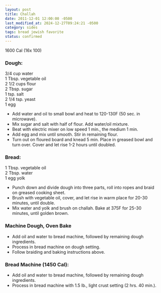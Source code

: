 ```yaml
---
layout: post
title: Challah
date: 2011-12-01 12:00:00 -0500
last_modified_at: 2024-12-27T09:24:21 -0500
category: sides
tags: bread jewish favorite
status: confirmed
---
```

1600 Cal (16x 100)

### Dough:

3/4 cup water  
1 Tbsp. vegetable oil  
2 1/2 cups flour  
2 Tbsp. sugar  
1 tsp. salt  
2 1/4 tsp. yeast  
1 egg  

* Add water and oil to small bowl and heat to 120-130F (50 sec. in microwave).
* Mix sugar and salt with half of flour.  Add water/oil mixture.
* Beat with electric mixer on low speed 1 min., the medium 1 min.
* Add egg and mix until smooth.  Stir in remaining flour.
* Turn out on floured board and knead 5 min.  Place in greased bowl and turn over.  Cover and let rise 1-2 hours until doubled.

### Bread:

1 Tbsp. vegetable oil  
2 Tbsp. water  
1 egg yolk  

* Punch down and divide dough into three parts, roll into ropes and braid on greased cooking sheet.
* Brush with vegetable oil, cover, and let rise in warm place for 20-30 minutes, until double.
* Mix water and yolk and brush on challah.  Bake at 375F for 25-30 minutes, until golden brown.

### Machine Dough, Oven Bake

* Add oil and water to bread machine, followed by remaining dough ingredients.
* Process in bread machine on dough setting.
* Follow braiding and baking instructions above.

### Bread Machine (1450 Cal):

* Add oil and water to bread machine, followed by remaining dough ingredients.
* Process in bread machine with 1.5 lb., light crust setting (2 hrs. 40 min.).
